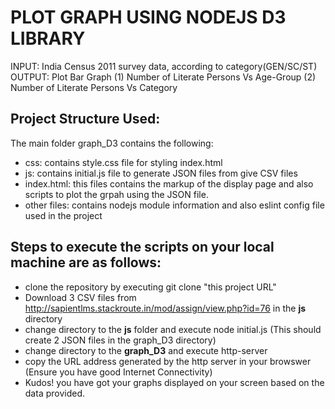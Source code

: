 # PLOT GRAPH USING NODEJS D3 LIBRARY
INPUT: India Census 2011 survey data, according to category(GEN/SC/ST) 
OUTPUT: Plot Bar Graph (1) Number of Literate Persons Vs Age-Group (2) Number of Literate Persons Vs Category

## Project Structure Used:
The main folder graph_D3 contains the following:
* css: contains style.css file for styling index.html
* js: contains initial.js file to generate JSON files from give CSV files
* index.html: this files contains the markup of the display page and also scripts to plot the grpah using the JSON file.
* other files: contains nodejs module information and also eslint config file used in the project

## Steps to execute the scripts on your local machine are as follows:
* clone the repository by executing git clone "this project URL"
* Download 3 CSV files from http://sapientlms.stackroute.in/mod/assign/view.php?id=76 in the **js** directory 
* change directory to the **js** folder and execute node initial.js (This should create 2 JSON files in the graph_D3 directory)
* change directory to the **graph_D3** and execute http-server
* copy the URL address generated by the http server in your browswer  (Ensure you have good Internet Connectivity)
* Kudos! you have got your graphs displayed on your screen based on the data provided.

